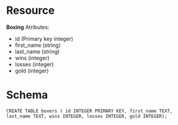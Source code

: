 # Resource
**Boxing**
Atributes:
- id (Primary key integer)
- first_name (string)
- last_name (string)
- wins (integer)
- losses (integer)
- gold (integer)

# Schema
`CREATE TABLE boxers (
id INTEGER PRIMARY KEY,
first_name TEXT,
last_name TEXT,
wins INTEGER,
losses INTEGER,
gold INTEGER);`
